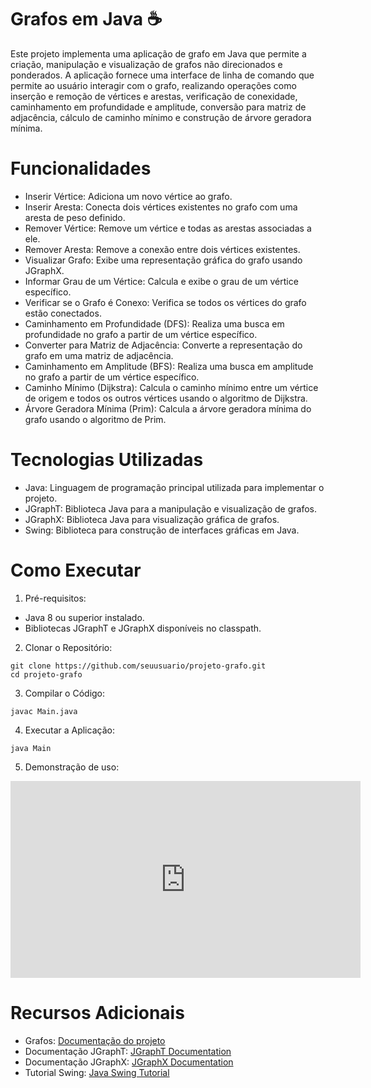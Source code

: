 # Grafos em Java ☕
Este projeto implementa uma aplicação de grafo em Java que permite a criação, manipulação e visualização de grafos não direcionados e ponderados. A aplicação fornece uma interface de linha de comando que permite ao usuário interagir com o grafo, realizando operações como inserção e remoção de vértices e arestas, verificação de conexidade, caminhamento em profundidade e amplitude, conversão para matriz de adjacência, cálculo de caminho mínimo e construção de árvore geradora mínima.

# Funcionalidades
* Inserir Vértice: Adiciona um novo vértice ao grafo.
* Inserir Aresta: Conecta dois vértices existentes no grafo com uma aresta de peso definido.
* Remover Vértice: Remove um vértice e todas as arestas associadas a ele.
* Remover Aresta: Remove a conexão entre dois vértices existentes.
* Visualizar Grafo: Exibe uma representação gráfica do grafo usando JGraphX.
* Informar Grau de um Vértice: Calcula e exibe o grau de um vértice específico.
* Verificar se o Grafo é Conexo: Verifica se todos os vértices do grafo estão conectados.
* Caminhamento em Profundidade (DFS): Realiza uma busca em profundidade no grafo a partir de um vértice específico.
* Converter para Matriz de Adjacência: Converte a representação do grafo em uma matriz de adjacência.
* Caminhamento em Amplitude (BFS): Realiza uma busca em amplitude no grafo a partir de um vértice específico.
* Caminho Mínimo (Dijkstra): Calcula o caminho mínimo entre um vértice de origem e todos os outros vértices usando o algoritmo de Dijkstra.
* Árvore Geradora Mínima (Prim): Calcula a árvore geradora mínima do grafo usando o algoritmo de Prim.

# Tecnologias Utilizadas
* Java: Linguagem de programação principal utilizada para implementar o projeto.
* JGraphT: Biblioteca Java para a manipulação e visualização de grafos.
* JGraphX: Biblioteca Java para visualização gráfica de grafos.
* Swing: Biblioteca para construção de interfaces gráficas em Java.

# Como Executar
1. Pré-requisitos:
* Java 8 ou superior instalado.
* Bibliotecas JGraphT e JGraphX disponíveis no classpath.
2. Clonar o Repositório:
```
git clone https://github.com/seuusuario/projeto-grafo.git
cd projeto-grafo
```
3. Compilar o Código:
```
javac Main.java
```
4. Executar a Aplicação:
```
java Main
```
5. Demonstração de uso:<br>

<iframe width="560" height="315" src="https://www.youtube.com/embed/Oij_Rr13XYY?si=8TDTQZycM0DmjqZ1" title="YouTube video player" frameborder="0" allow="accelerometer; autoplay; clipboard-write; encrypted-media; gyroscope; picture-in-picture; web-share" referrerpolicy="strict-origin-when-cross-origin" allowfullscreen></iframe>

# Recursos Adicionais
* Grafos: [Documentação do projeto](https://anadiasc.github.io/grafos/src/JavaDoc/package-summary.html)
* Documentação JGraphT: [JGraphT Documentation](https://jgrapht.org/)
* Documentação JGraphX: [JGraphX Documentation](https://github.com/jgraph/jgraphx)
* Tutorial Swing: [Java Swing Tutorial](https://docs.oracle.com/javase/tutorial/uiswing/)
